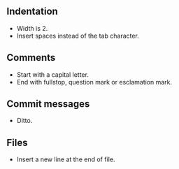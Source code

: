 ## Indentation

-  Width is 2.
-  Insert spaces instead of the tab character.

## Comments

-  Start with a capital letter.
-  End with fullstop, question mark or esclamation mark.

## Commit messages

-  Ditto.

## Files

-  Insert a new line at the end of file.
